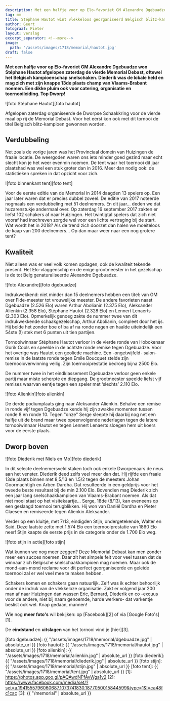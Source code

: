 ```yaml
---
description: Met een halfje voor op Elo-favoriet GM Alexandre Dgebuadze won Stéphane Hautot afgelopen zaterdag de vierde Memorial Debast, oftewel het Belgisch kampioenschap snelschaken.
tag: mm
title: Stéphane Hautot wint vlekkeloos georganiseerd Belgisch blitz-kampioenschap
author: Geert
fotograaf: Pieter
layout: verslag
excerpt_separator: <!--more-->
image:
  path: '/assets/images/1718/memorial/hautot.jpg'
draft: false
---
```

**Met een halfje voor op Elo-favoriet GM Alexandre Dgebuadze won Stéphane Hautot afgelopen zaterdag de vierde Memorial Debast, oftewel het Belgisch kampioenschap snelschaken.  Diederik was de lokale held en mag zich met zijn knappe 13de plaats champ van Vlaams-Brabant noemen. Een dikke pluim ook voor catering, organisatie en toernooileiding. Top Dworp!**<!--more-->

![foto Stéphane Hautot][foto hautot]

Afgelopen zaterdag organiseerde de Dworpse Schaakkring voor de vierde maal op rij de Memorial Debast. Voor het eerst kon ook met dit tornooi de titel Belgisch blitz-kampioen gewonnen worden.

## Verdubbeling

Net zoals de vorige jaren was het Provinciaal domein van Huizingen de fraaie locatie. De weergoden waren ons iets minder goed gezind maar echt slecht kon je het weer evenmin noemen. De tent waar het toernooi dit jaar plaatshad was wel een stuk groter dan in 2016. Meer dan nodig ook: de statistieken spreken in dat opzicht voor zich.

![foto binnenkant tent][foto tent]

Voor de eerste editie van de Memorial in 2014 daagden 13 spelers op. Een jaar later waren dat er precies dubbel zoveel. De editie van 2017 noteerde nogmaals een verdubbeling met 51 deelnemers. En dit jaar… deden we dat huzarenstukje andermaal over. Op zaterdag 16 september 2017 zakten er liefst 102 schakers af naar Huizingen. Het twintigtal spelers dat zich niet vooraf had inschreven zorgde wel voor een lichte vertraging bij de start. Wat wordt het in 2018? Als de trend zich doorzet dan halen we moeiteloos de kaap van 200 deelnemers... Op dan maar weer naar een nog grotere tent?

## Kwaliteit

Niet alleen was er veel volk komen opdagen, ook de kwaliteit tekende present. Het Elo-vlaggenschip en de enige grootmeester in het gezelschap is de tot Belg genaturaliseerde Alexandre Dgebuadze. 

![foto Alexandre][foto dgebuadze]

Indrukwekkend: niet minder dan 15 deelnemers hebben een titel: van GM over Fide-meester tot vrouwelijke meester. De andere favorieten naast Dgebuadze (2.526 Elo) waren Arthur Abolianin (2.375 Elo), Aleksander Alienkin (2.358 Elo), Stéphane Hautot (2.328 Elo) en Lennert Lenaerts (2.303 Elo). Opmerkelijk genoeg zakte de nummer twee van dit indrukwekkende schaakgezelschap, Arthur Abolianin, compleet door het ijs. Hij bolde het zonder boe of ba af na ronde negen en haalde uiteindelijk een 54ste (!) stek met 6 punten uit tien partijen.

Tornooiwinnaar Stéphane Hautot verloor in de vierde ronde van Hobokenaar Gorik Cools en speelde in de achtste ronde remise tegen Dgebuadze. Voor het overige was Hautot een geoliede machine. Een -ongetwijfeld- salon-remise in de laatste ronde tegen Emile Boucquet stelde zijn toernooioverwinning veilig. Zijn toernooiprestatie bedroeg bijna 2500 Elo.

De nummer twee in het eindklassement Dgebuadze verloor geen enkele partij maar miste scherpte en diepgang. De grootmeester speelde liefst vijf remises waarvan eentje tegen een speler met ‘slechts’ 2.110 Elo.

![foto Alienkin][foto alienkin]

De derde podiumplaats ging naar Aleksander Alienkin. Behalve een remise in ronde vijf tegen Dgebuadze kende hij zijn zwakke momenten tussen ronde 8 en ronde 10. Tegen "onze" Serge sleepte hij daarbij nog net een halfje uit de brand maar twee opeenvolgende nederlagen tegen de latere tornooiwinnaar Hautot en tegen Lennert Lenaerts sloegen hem uit koers voor de eerste plaats.

## Dworp boven

![foto Diederik met Niels en Mo][foto diederik]

In dit selecte deelnemersveld staken toch ook enkele Dworpenaars de neus aan het venster. Diederik deed zelfs veel meer dan dat. Hij rijfde een fraaie 13de plaats binnen met 8,5/13 en 1.5/2 tegen de meesters Johan Goormachtigh en Arben Dardha. Dat resulteerde in een geldprijs voor het tweede beste resultaat bij de min 2.100 Elo. Bovendien mag Diederik zich een jaar lang snelschaakkampioen van Vlaams-Brabant noemen. Als dat niet mooi staat op het visitekaartje... Serge, 18de (8/13), kan eveneens op een geslaagd toernooi terugblikken. Hij won van Daniël Dardha en Pieter Claesen en remiseerde tegen Alienkin Aleksander.

Verder op een kluitje, met 7/13, eindigden Stijn, ondergetekende, Walter en Said. Deze laatste zette met 1.574 Elo een toernooiprestatie van 1860 Elo neer! Stijn kaapte de eerste prijs in de categorie onder de 1.700 Elo weg.

![foto stijn in actie][foto stijn]

Wat kunnen we nog meer zeggen? Deze Memorial Debast kan men zonder meer een succes noemen. Daar zit het simpele feit voor veel tussen dat de winnaar zich Belgische snelschaakkampioen mag noemen. Maar ook de mond-aan-mond reclame voor dit perfect georganiseerde en geleide toernooi zal er wel veel mee te maken hebben.

Schakers komen en schakers gaan natuurlijk. Zelf was ik echter behoorlijk onder de indruk van de vlekkeloze organisatie. Zakt er volgend jaar 200 man af naar Huizingen dan wassen Eric, Bernard, Diederik en co -excuus voor de andere, niet bij naam genoemde, harde werkers- dat varkentje beslist ook wel. Knap gedaan, mannen!

Wie nog **meer foto's** wil bekijken: op [Facebook][2] of via [Google Foto's][1].

De **eindstand** en **uitslagen** van het tornooi vind je [hier][3].

[foto dgebuadze]: {{ "/assets/images/1718/memorial/dgebuadze.jpg" | absolute_url }}
[foto hautot]: {{ "/assets/images/1718/memorial/hautot.jpg" | absolute_url }}
[foto alienkin]: {{ "/assets/images/1718/memorial/alienkin.jpg" | absolute_url }}
[foto diederik]: {{ "/assets/images/1718/memorial/diederik.jpg" | absolute_url }}
[foto stijn]: {{ "/assets/images/1718/memorial/stijn.jpg" | absolute_url }}
[foto tent]: {{ "/assets/images/1718/memorial/tent.jpg" | absolute_url }}
[1]: https://photos.app.goo.gl/pAQAwdNFfAvWga1v2
[2]: https://www.facebook.com/media/set/?set=a.1941555796060687.1073741830.1877050015844599&type=1&l=ca48fc1cac
[3]: {{ "/memorial" | absolute_url }}
